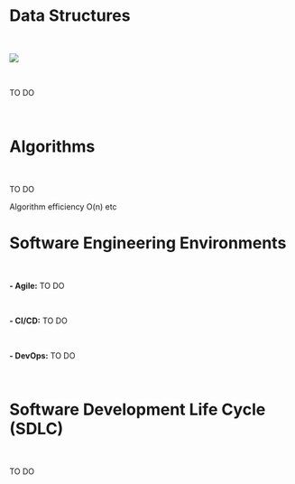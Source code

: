 # Data Structures

&nbsp;
&nbsp;

<img class="blog-content-img-medium" src="https://i.imgur.com/L3Pu1ht.png" />

&nbsp;
&nbsp;

TO DO

&nbsp;
&nbsp;

# Algorithms

&nbsp;
&nbsp;

TO DO

Algorithm efficiency O(n) etc
&nbsp;
&nbsp;

# Software Engineering Environments

&nbsp;
&nbsp;

**- Agile:** TO DO

&nbsp;

**- CI/CD:** TO DO

&nbsp;

**- DevOps:** TO DO

&nbsp;
&nbsp;

# Software Development Life Cycle (SDLC)

&nbsp;
&nbsp;

TO DO

&nbsp;
&nbsp;
